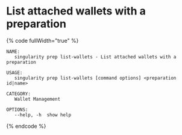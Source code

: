 # List attached wallets with a preparation

{% code fullWidth="true" %}
```
NAME:
   singularity prep list-wallets - List attached wallets with a preparation

USAGE:
   singularity prep list-wallets [command options] <preparation id|name>

CATEGORY:
   Wallet Management

OPTIONS:
   --help, -h  show help
```
{% endcode %}
